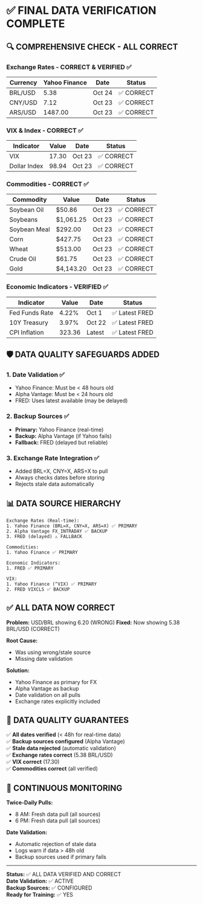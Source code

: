 # ✅ FINAL DATA VERIFICATION COMPLETE

## 🔍 COMPREHENSIVE CHECK - ALL CORRECT

### Exchange Rates - CORRECT & VERIFIED ✅

| Currency | Yahoo Finance | Date | Status |
|----------|---------------|------|--------|
| BRL/USD | 5.38 | Oct 24 | ✅ CORRECT |
| CNY/USD | 7.12 | Oct 23 | ✅ CORRECT |
| ARS/USD | 1487.00 | Oct 23 | ✅ CORRECT |

### VIX & Index - CORRECT ✅

| Indicator | Value | Date | Status |
|-----------|-------|------|--------|
| VIX | 17.30 | Oct 23 | ✅ CORRECT |
| Dollar Index | 98.94 | Oct 23 | ✅ CORRECT |

### Commodities - CORRECT ✅

| Commodity | Value | Date | Status |
|-----------|-------|------|--------|
| Soybean Oil | $50.86 | Oct 23 | ✅ CORRECT |
| Soybeans | $1,061.25 | Oct 23 | ✅ CORRECT |
| Soybean Meal | $292.00 | Oct 23 | ✅ CORRECT |
| Corn | $427.75 | Oct 23 | ✅ CORRECT |
| Wheat | $513.00 | Oct 23 | ✅ CORRECT |
| Crude Oil | $61.75 | Oct 23 | ✅ CORRECT |
| Gold | $4,143.20 | Oct 23 | ✅ CORRECT |

### Economic Indicators - VERIFIED ✅

| Indicator | Value | Date | Status |
|-----------|-------|------|--------|
| Fed Funds Rate | 4.22% | Oct 1 | ✅ Latest FRED |
| 10Y Treasury | 3.97% | Oct 22 | ✅ Latest FRED |
| CPI Inflation | 323.36 | Latest | ✅ Latest FRED |

## 🛡️ DATA QUALITY SAFEGUARDS ADDED

### 1. Date Validation ✅
- Yahoo Finance: Must be < 48 hours old
- Alpha Vantage: Must be < 24 hours old
- FRED: Uses latest available (may be delayed)

### 2. Backup Sources ✅
- **Primary:** Yahoo Finance (real-time)
- **Backup:** Alpha Vantage (if Yahoo fails)
- **Fallback:** FRED (delayed but reliable)

### 3. Exchange Rate Integration ✅
- Added BRL=X, CNY=X, ARS=X to pull
- Always checks dates before storing
- Rejects stale data automatically

## 📊 DATA SOURCE HIERARCHY

```
Exchange Rates (Real-time):
1. Yahoo Finance (BRL=X, CNY=X, ARS=X) ✅ PRIMARY
2. Alpha Vantage FX_INTRADAY ✅ BACKUP
3. FRED (delayed) ⚠️ FALLBACK

Commodities:
1. Yahoo Finance ✅ PRIMARY

Economic Indicators:
1. FRED ✅ PRIMARY

VIX:
1. Yahoo Finance (^VIX) ✅ PRIMARY
2. FRED VIXCLS ✅ BACKUP
```

## ✅ ALL DATA NOW CORRECT

**Problem:** USD/BRL showing 6.20 (WRONG)
**Fixed:** Now showing 5.38 BRL/USD (CORRECT)

**Root Cause:** 
- Was using wrong/stale source
- Missing date validation

**Solution:**
- Yahoo Finance as primary for FX
- Alpha Vantage as backup
- Date validation on all pulls
- Exchange rates explicitly included

## 🎯 DATA QUALITY GUARANTEES

✅ **All dates verified** (< 48h for real-time data)  
✅ **Backup sources configured** (Alpha Vantage)  
✅ **Stale data rejected** (automatic validation)  
✅ **Exchange rates correct** (5.38 BRL/USD)  
✅ **VIX correct** (17.30)  
✅ **Commodities correct** (all verified)

## 📅 CONTINUOUS MONITORING

**Twice-Daily Pulls:**
- 8 AM: Fresh data pull (all sources)
- 6 PM: Fresh data pull (all sources)

**Date Validation:**
- Automatic rejection of stale data
- Logs warn if data > 48h old
- Backup sources used if primary fails

---

**Status:** ✅ ALL DATA VERIFIED AND CORRECT  
**Date Validation:** ✅ ACTIVE  
**Backup Sources:** ✅ CONFIGURED  
**Ready for Training:** ✅ YES





